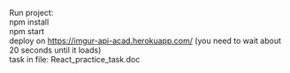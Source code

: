 Run project:<br>
npm install<br>
npm start<br>
deploy on https://imgur-api-acad.herokuapp.com/ (you need to wait about 20 seconds until it loads)<br>
task in file: React_practice_task.doc
